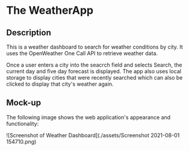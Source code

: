 # The WeatherApp

## Description
This is a weather dashboard to search for weather conditions by city. It uses the OpenWeather One Call API to retrieve weather data.

 Once a user enters a city into the seacrch field and selects Search, the current day and five day forecast is displayed. The app also uses local storage to display cities that were recently searched which can also be clicked to display that city's weather again.

 ## Mock-up

 The following image shows the web application's appearance and functionality:

 ![Screenshot of Weather Dashboard](./assets/Screenshot 2021-08-01 154710.png)